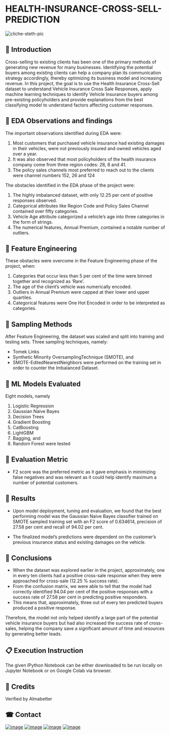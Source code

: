 # HEALTH-INSURANCE-CROSS-SELL-PREDICTION


   ![cliche-steth-pic](https://images.unsplash.com/photo-1532938911079-1b06ac7ceec7?ixlib=rb-4.0.3&ixid=MnwxMjA3fDB8MHxzZWFyY2h8NHx8aGVhbHRoJTIwaW5zdXJhbmNlfGVufDB8fDB8fA%3D%3D&auto=format&fit=crop&w=800&q=60)

## 📖 Introduction

Cross-selling to existing clients has been one of the primary methods of generating new
revenue for many businesses. Identifying the potential buyers among existing clients can
help a company plan its communication strategy accordingly, thereby optimizing its
business model and increasing revenue.
In this project, the goal is to use the Health Insurance Cross-Sell dataset to understand
Vehicle Insurance Cross Sale Responses, apply machine learning techniques to identify
Vehicle Insurance buyers among pre-existing policyholders and provide explanations from
the best classifying model to understand factors affecting customer responses.

## 📖 EDA Observations and findings

The important observations identified during EDA were:
1. Most customers that purchased vehicle insurance had existing damages in their
vehicles, were not previously insured and owned vehicles aged over a year.
2. It was also observed that most policyholders of the health insurance company come
from three region codes: 28, 8 and 41.
3. The policy sales channels most preferred to reach out to the clients were channel
numbers 152, 26 and 124

The obstacles identified in the EDA phase of the project were:
1. The highly imbalanced dataset, with only 12.25 per cent of positive responses
observed.
2. Categorical attributes like Region Code and Policy Sales Channel contained over fifty
categories.
3. Vehicle Age attribute categorized a vehicle’s age into three categories in the form of
strings.
4. The numerical features, Annual Premium, contained a notable number of outliers.

## 📖 Feature Engineering
These obstacles were overcome in the Feature Engineering phase of the project, when:
1. Categories that occur less than 5 per cent of the time were binned together and
recognized as ‘Rare’.
2. The age of the client’s vehicle was numerically encoded.
3. Outliers in Annual Premium were capped at their lower and upper quartiles.
4. Categorical features were One Hot Encoded in order to be interpreted as categories.

## 📖 Sampling Methods
After Feature Engineering, the dataset was scaled and split into training and testing sets.
Three sampling techniques, namely:
* Tomek Links
* Synthetic Minority OversamplingTechnique (SMOTE), and
* SMOTE-EditedNearestNeighbors were performed on the training set in order to counter the Imbalanced Dataset.

## 📖 ML Models Evaluated

Eight models, namely 
1. Logistic Regression
2. Gaussian Naive Bayes
3. Decision Trees
4. Gradient Boosting
5. CatBoosting
6. LightGBM
7. Bagging, and 
8. Random Forest were tested 

## 📖 Evaluation Metric
* F2 score was the preferred metric as it gave emphasis in minimizing false negatives and was relevant as it could help identify maximum
a number of potential customers.


## 📖 Results
*  Upon model deployment, tuning and evaluation, we found that the best performing model
was the Gaussian Naive Bayes classifier trained on SMOTE sampled training set with an
F2 score of 0.634614, precision of 27.58 per cent and recall of 94.02 per cent. 

* The finalized model’s predictions were dependent on the customer’s previous insurance status and
existing damages on the vehicle.

## 📖 Conclusions
* When the dataset was explored earlier in the project, approximately, one in every ten
clients had a positive cross-sale response when they were approached for cross-sale
(12.25 % success rate).
* From the confusion matrix, we were able to tell that the model
had correctly identified 94.04 per cent of the positive responses with a success rate of
27.58 per cent in predicting positive responders. 
* This means that, approximately, three out of every ten predicted buyers produced a positive response.

Therefore, the model not only helped identify a large part of the potential vehicle insurance
buyers but had also increased the success rate of cross-sales, helping the company save
a significant amount of time and resources by generating better leads.

## 📋 Execution Instruction
The given IPython Notebook can be either downloaded to be run locally on Jupyter Notebook or on Google Colab via browser.

## 📜 Credits
Verified by Almabetter

## ☎ Contact

[![image](https://user-images.githubusercontent.com/95841292/202914376-d5a83f3d-110a-4476-896e-1da078b185dc.png)](https://www.linkedin.com/in/mahinarvind/) [![image](https://user-images.githubusercontent.com/95841292/202914715-787f6ae3-d9f6-491c-9cae-c717131ddebd.png)](https://github.com/mahin-arvind) [![image](https://user-images.githubusercontent.com/95841292/202914883-bce71634-6c2b-4305-8020-4b240cb76e41.png)](https://medium.com/@mahinarvindds) [![image](https://user-images.githubusercontent.com/95841292/202914940-5d5eba71-e45d-4e95-8dfe-65e45d255aec.png)](https://drive.google.com/file/d/1Hg5poNigBXo8cxisb9KjLc-H7Qy-Epsg/view?usp=share_link)
